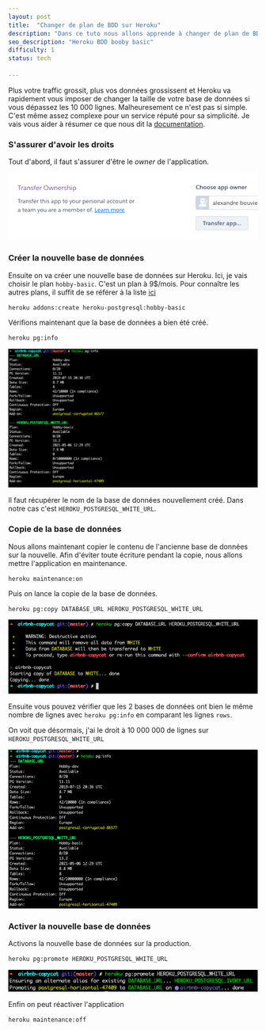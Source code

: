 ```yaml
---
layout: post
title:  "Changer de plan de BDD sur Heroku"
description: "Dans ce tuto nous allons apprende à changer de plan de BDD sur Heroku"
seo_description: "Heroku BDD booby basic"
difficulty: 1
status: tech

---
```


Plus votre traffic grossit, plus vos données grossissent et Heroku va rapidement vous imposer de changer la taille de votre base de données si vous dépassez les 10 000 lignes. Malheuresement ce n'est pas si simple. C'est même assez complexe pour un service réputé pour sa simplicité. Je vais vous aider à résumer ce que nous dit la <a href="https://devcenter.heroku.com/articles/upgrading-heroku-postgres-databases" class= "underlined" target="_blank">documentation</a>.

### S'assurer d'avoir les droits

Tout d'abord, il faut s'assurer d'être le *owner* de l'application.

<img src="/images/posts/heroku/ownership.png"
     class="image"
     alt="ownership">

### Créer la nouvelle base de données

Ensuite on va créer une nouvelle base de données sur Heroku. Ici, je vais choisir le plan `hobby-basic`. C'est un plan à 9$/mois. Pour connaître les autres plans, il suffit de se référer à la liste <a href="https://elements.heroku.com/addons/heroku-postgresql" class= "underlined" target="_blank">ici</a>

```sh
heroku addons:create heroku-postgresql:hobby-basic
```

Vérifions maintenant que la base de données a bien été créé.

```sh
heroku pg:info
```

<img src="/images/posts/heroku/pg-info.png"
     class="image"
     alt="pg info">

Il faut récupérer le nom de la base de données nouvellement créé. Dans notre cas c'est `HEROKU_POSTGRESQL_WHITE_URL`.

### Copie de la base de données

Nous allons maintenant copier le contenu de l'ancienne base de données sur la nouvelle. Afin d'éviter toute écriture pendant la copie, nous allons mettre l'application en maintenance.

```
heroku maintenance:on
```

Puis on lance la copie de la base de données.

```
heroku pg:copy DATABASE_URL HEROKU_POSTGRESQL_WHITE_URL
```

<img src="/images/posts/heroku/pg-copy.png"
     class="image"
     alt="pg copy">

Ensuite vous pouvez vérifier que les 2 bases de données ont bien le même nombre de lignes avec `heroku pg:info` en comparant les lignes `rows`.

On voit que désormais, j'ai le droit à 10 000 000 de lignes sur `HEROKU_POSTGRESQL_WHITE_URL`

<img src="/images/posts/heroku/pg-info-lines.png"
     class="image"
     alt="pg copy">

### Activer la nouvelle base de données

Activons la nouvelle base de données sur la production.

```sh
heroku pg:promote HEROKU_POSTGRESQL_WHITE_URL
```

<img src="/images/posts/heroku/pg-promote.png"
     class="image"
     alt="pg promote">

Enfin on peut réactiver l'application

```sh
heroku maintenance:off
```
